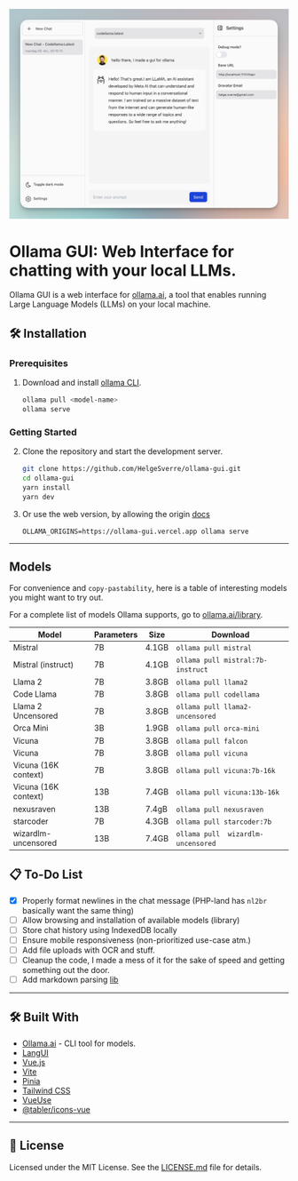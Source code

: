<p align="center">
  <img src=".github/header.png" alt="Ollama GUI logo">
</p>

# Ollama GUI: Web Interface for chatting with your local LLMs.

Ollama GUI is a web interface for [ollama.ai](https://ollama.ai/download), a tool that enables running Large
Language Models (LLMs) on your local machine.

## 🛠 Installation

### Prerequisites

1. Download and install [ollama CLI](https://ollama.ai/download).

   ```bash
   ollama pull <model-name>
   ollama serve
   ```

### Getting Started

2. Clone the repository and start the development server.

   ```bash
   git clone https://github.com/HelgeSverre/ollama-gui.git
   cd ollama-gui
   yarn install
   yarn dev
   ```

3. Or use the web version, by allowing the
   origin [docs](https://github.com/jmorganca/ollama/blob/main/docs/faq.md#how-can-i-expose-the-ollama-server)

   ```shell
   OLLAMA_ORIGINS=https://ollama-gui.vercel.app ollama serve
   ```

---

## Models

For convenience and `copy-pastability`, here is a table of interesting models you might want to try out.

For a complete list of models Ollama supports, go
to [ollama.ai/library](https://ollama.ai/library "ollama model library").

| Model                | Parameters | Size  | Download                           |
|----------------------|------------|-------|------------------------------------|
| Mistral              | 7B         | 4.1GB | `ollama pull mistral`              |
| Mistral (instruct)   | 7B         | 4.1GB | `ollama pull mistral:7b-instruct`  |
| Llama 2              | 7B         | 3.8GB | `ollama pull llama2`               |
| Code Llama           | 7B         | 3.8GB | `ollama pull codellama`            |
| Llama 2 Uncensored   | 7B         | 3.8GB | `ollama pull llama2-uncensored`    |
| Orca Mini            | 3B         | 1.9GB | `ollama pull orca-mini`            |
| Vicuna               | 7B         | 3.8GB | `ollama pull falcon`               |
| Vicuna               | 7B         | 3.8GB | `ollama pull vicuna`               |
| Vicuna (16K context) | 7B         | 3.8GB | `ollama pull vicuna:7b-16k`        |
| Vicuna (16K context) | 13B        | 7.4GB | `ollama pull vicuna:13b-16k`       |
| nexusraven           | 13B        | 7.4gB | `ollama pull nexusraven`           |
| starcoder            | 7B         | 4.3GB | `ollama pull starcoder:7b`         |
| wizardlm-uncensored  | 13B        | 7.4GB | `ollama pull  wizardlm-uncensored` |

## 📋 To-Do List

- [x] Properly format newlines in the chat message (PHP-land has `nl2br` basically want the same thing)
- [ ] Allow browsing and installation of available models (library)
- [ ] Store chat history using IndexedDB locally
- [ ] Ensure mobile responsiveness (non-prioritized use-case atm.)
- [ ] Add file uploads with OCR and stuff.
- [ ] Cleanup the code, I made a mess of it for the sake of speed and getting something out the door.
- [ ] Add markdown parsing [lib](https://dev.to/matijanovosel/rendering-markdown-in-vue-3-3maj) 

---

## 🛠 Built With

- [Ollama.ai](https://ollama.ai/) - CLI tool for models.
- [LangUI](https://www.langui.dev/)
- [Vue.js](https://vuejs.org/)
- [Vite](https://vitejs.dev/)
- [Pinia](https://pinia.esm.dev/)
- [Tailwind CSS](https://tailwindcss.com/)
- [VueUse](https://vueuse.org/)
- [@tabler/icons-vue](https://github.com/tabler/icons-vue)

---

## 📝 License

Licensed under the MIT License. See the [LICENSE.md](LICENSE.md) file for details.
